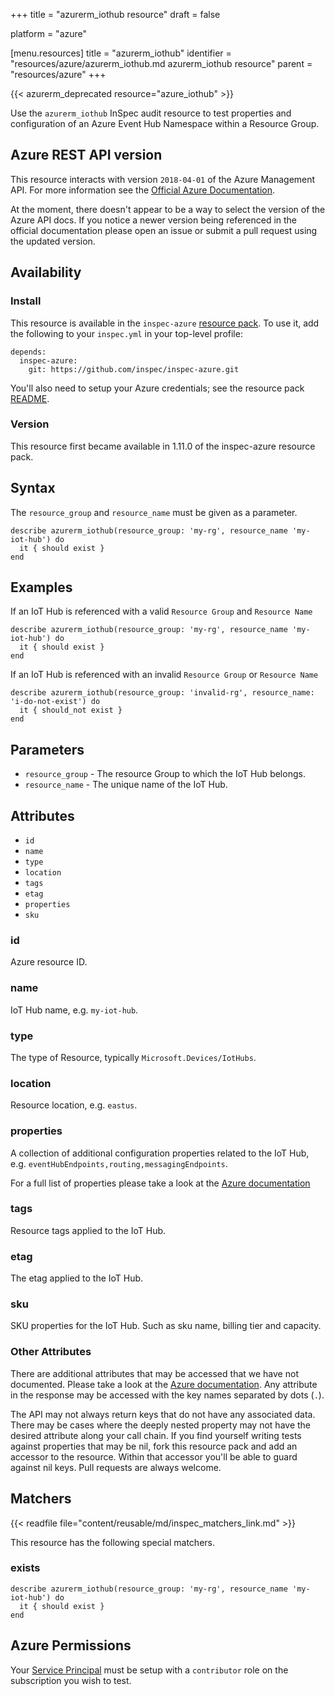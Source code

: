 +++
title = "azurerm_iothub resource"
draft = false

platform = "azure"

[menu.resources]
    title = "azurerm_iothub"
    identifier = "resources/azure/azurerm_iothub.md azurerm_iothub resource"
    parent = "resources/azure"
+++

{{< azurerm_deprecated resource="azure_iothub" >}}

Use the `azurerm_iothub` InSpec audit resource to test properties and configuration of
an Azure Event Hub Namespace within a Resource Group.

## Azure REST API version

This resource interacts with version `2018-04-01` of the Azure Management API. For more
information see the [Official Azure Documentation](https://docs.microsoft.com/en-us/rest/api/iothub/iothubresource/get).

At the moment, there doesn't appear to be a way to select the version of the
Azure API docs. If you notice a newer version being referenced in the official
documentation please open an issue or submit a pull request using the updated
version.

## Availability

### Install

This resource is available in the `inspec-azure` [resource
pack](/reference/glossary/#resource-pack). To use it, add the
following to your `inspec.yml` in your top-level profile:

    depends:
      inspec-azure:
        git: https://github.com/inspec/inspec-azure.git

You'll also need to setup your Azure credentials; see the resource pack
[README](https://github.com/inspec/inspec-azure#inspec-for-azure).

### Version

This resource first became available in 1.11.0 of the inspec-azure resource pack.

## Syntax

The `resource_group` and `resource_name` must be given as a parameter.

    describe azurerm_iothub(resource_group: 'my-rg', resource_name 'my-iot-hub') do
      it { should exist }
    end

## Examples

If an IoT Hub is referenced with a valid `Resource Group` and `Resource Name`

    describe azurerm_iothub(resource_group: 'my-rg', resource_name 'my-iot-hub') do
      it { should exist }
    end

If an IoT Hub is referenced with an invalid `Resource Group` or `Resource Name`

    describe azurerm_iothub(resource_group: 'invalid-rg', resource_name: 'i-do-not-exist') do
      it { should_not exist }
    end

## Parameters

- `resource_group` - The resource Group to which the IoT Hub belongs.
- `resource_name` - The unique name of the IoT Hub.

## Attributes

- `id`
- `name`
- `type`
- `location`
- `tags`
- `etag`
- `properties`
- `sku`

### id

Azure resource ID.

### name

IoT Hub name, e.g. `my-iot-hub`.

### type

The type of Resource, typically `Microsoft.Devices/IotHubs`.

### location

Resource location, e.g. `eastus`.

### properties

A collection of additional configuration properties related to the IoT Hub, e.g. `eventHubEndpoints,routing,messagingEndpoints`.

For a full list of properties please take a look at the [Azure documentation](https://docs.microsoft.com/en-us/rest/api/iothub/iothubresource/get#definitions)

### tags

Resource tags applied to the IoT Hub.

### etag

The etag applied to the IoT Hub.

### sku

SKU properties for the IoT Hub. Such as sku name, billing tier and capacity.

### Other Attributes

There are additional attributes that may be accessed that we have not
documented. Please take a look at the [Azure documentation](#azure-rest-api-version).
Any attribute in the response may be accessed with the key names separated by
dots (`.`).

The API may not always return keys that do not have any associated data. There
may be cases where the deeply nested property may not have the desired
attribute along your call chain. If you find yourself writing tests against
properties that may be nil, fork this resource pack and add an accessor to the
resource. Within that accessor you'll be able to guard against nil keys. Pull
requests are always welcome.

## Matchers

{{< readfile file="content/reusable/md/inspec_matchers_link.md" >}}

This resource has the following special matchers.

### exists

    describe azurerm_iothub(resource_group: 'my-rg', resource_name 'my-iot-hub') do
      it { should exist }
    end

## Azure Permissions

Your [Service
Principal](https://docs.microsoft.com/en-us/azure/azure-resource-manager/resource-group-create-service-principal-portal)
must be setup with a `contributor` role on the subscription you wish to test.
